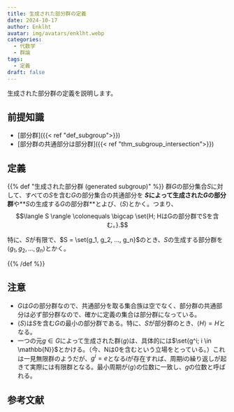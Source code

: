 ```yaml
---
title: 生成された部分群の定義
date: 2024-10-17
author: Enklht
avatar: img/avatars/enklht.webp
categories:
  - 代数学
  - 群論
tags:
  - 定義
draft: false
---
```


生成された部分群の定義を説明します。

<!--more-->

## 前提知識

- [部分群]({{< ref "def_subgroup">}})
- [部分群の共通部分は部分群]({{< ref "thm_subgroup_intersection">}})

## 定義

{{% def "生成された部分群 (generated subgroup)" %}}
群$G$の部分集合$S$に対して、すべての$S$を含む$G$の部分集合の共通部分を **$S$によって生成された$G$の部分群**や**$S$の生成する$G$の部分群**とよび、$\langle S \rangle$とかく。つまり、
$$\langle S \rangle \colonequals \bigcap \set{H; HはGの部分群でSを含む。}.$$

特に、$S$が有限で、$S = \set{g_1, g_2, ..., g_n}$のとき、$S$の生成する部分群を$\langle g_1, g_2, ..., g_n \rangle$とかく。

{{% /def %}}

## 注意

- $G$は$G$の部分群なので、共通部分を取る集合族は空でなく、部分群の共通部分は必ず部分群なので、確かに定義の集合は部分群になっている。
- $\langle S \rangle$は$S$を含む$G$の最小の部分群である。特に、$S$が部分群のとき、$\langle H \rangle = H$となる。
- 一つの元$g \in G$によって生成された群$\langle g \rangle$は、具体的には$\set{g^i; i \in \mathbb{N}}$とかける。（今、$\mathrm{N}$は$0$を含むという立場をとっている。）これは一見無限群のようだが、$g^i = e$となる$i$が存在すれば、周期$i$の繰り返しが起きて実際には有限群となる。最小周期が$\langle g \rangle$の位数に一致し、$g$の位数と呼ばれる。

## 参考文献
